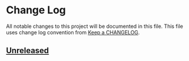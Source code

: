 # Change Log
All notable changes to this project will be documented in this file.
This file uses change log convention from [Keep a CHANGELOG](http://keepachangelog.com).

## [Unreleased][unreleased]


[unreleased]: https://github.com/hadenlabs/ansible-role-uwsgi/compare/0.0.7...HEAD
[0.0.7]: https://github.com/hadenlabs/ansible-role-uwsgi/compare/0.0.6...0.0.7
[0.0.6]: https://github.com/hadenlabs/ansible-role-uwsgi/compare/0.0.5...0.0.6
[0.0.5]: https://github.com/hadenlabs/ansible-role-uwsgi/compare/0.0.4...0.0.5
[0.0.4]: https://github.com/hadenlabs/ansible-role-uwsgi/compare/0.0.3...0.0.4
[0.0.3]: https://github.com/hadenlabs/ansible-role-uwsgi/compare/0.0.2...0.0.3
[0.0.2]: https://github.com/hadenlabs/ansible-role-uwsgi/compare/0.0.1...0.0.2
[0.0.1]: https://github.com/hadenlabs/ansible-role-uwsgi/compare/0.0.0...0.0.1

[CHANGELOG.md]: CHANGELOG.md
[CONTRIBUTING.md]: CONTRIBUTING.md
[LICENCE.md]: LICENCE.md
[README.md]: README.md
